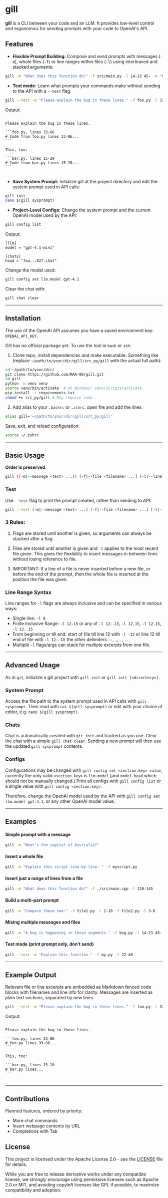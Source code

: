 # gill

**gill** is a CLI between your code and an LLM. It provides low-level control and ergonomics for sending prompts with your code to OpenAI's API.

## Features

- **Flexible Prompt Building:** Compose and send prompts with messages (`-m`), whole files (`-f`) or line ranges within files (`-l`) using interleaved and stacked arguments:

```bash
gill -m "What does this function do?" -f src/main.py -l 14-23 45- -m "Explain line by line."
```

- **Test mode:** Learn what prompts your commands make without sending to the API with a `--test` flag:

```bash
gill --test -m "Please explain the bug in these lines." -f foo.py -l 33-86 -m "This, too:" -f bar.py -l 15-20
```
Output:
<pre>
<code>
Please explain the bug in these lines.

```foo.py, lines 33-86
# Code from foo.py lines 33-86...
```

This, too:

```bar.py, lines 15-20
# Code from bar.py lines 15-20...
```
</code>
</pre>

- **Save System Prompt:** Initialize gill at the project directory and edit the system prompt used in API calls:

```bash
gill init
nano $(gill sysprompt)
```

- **Project-Level Configs:** Change the system prompt and the current OpenAI model used by the API:

```bash
gill config list
```

Output:
```
[llm]
model = "gpt-4.1-mini"

[chats]
head = "7ea...827.chat"
```

Change the model used:
```bash
gill config set llm.model gpt-4.1
```

Clear the chat with:
```bash
gill chat clear
```

---

## Installation

The use of the OpenAI API assumes you have a saved environment key: ```OPENAI_API_KEY```.

Gill has no official package yet. To use the tool in ```bash``` or ```zsh```:

1. Clone repo, install dependencies and make executable. Something like (replace ```~/path/to/your/dir/gill/src_py/gill``` with the actual full path):

```bash
cd ~/path/to/your/dir/
git clone https://github.com/MAA-98/gill.git
cd gill
python -m venv venv
source venv/bin/activate  # On Windows: venv\Scripts\activate
pip install -r requirements.txt
chmod +x src_py/gill # May require sudo
```

2. Add alias to your ```.bashrc``` or ```.zshrc```: open file and add the lines:

```bash
alias gill='~/path/to/your/dir/gill/src_py/gill'
```

Save, exit, and reload configuration:

```bash
source ~/.zshrc
```

---

## Basic Usage

**Order is preserved**.

```bash
gill ([-m|--message <text> ...]) [-f|--file <filename> ...] [-l|--line <range> ...] ...
```

### Test

Use ```--test``` flag to print the prompt created, rather than sending to API:

```bash
gill --test [-m|--message <text> ...] [-f|--file <filename> ...] [-l|--line <range> ...] ...
```

### 3 Rules:

1. Flags are stored until another is given, so arguments can always be stacked after a flag.

2. Files are stored until another is given and `-l` applies to the most recent file given. This gives the flexibility to insert messages in between lines without losing reference to file.

3. IMPORTANT: If a line of a file is never inserted before a new file, or before the end of the prompt, then the whole file is inserted at the position the file was given.

### Line Range Syntax

Line ranges for `-l` flags are always inclusive and can be specified in various ways:

- Single line: `-l 8`
- Finite Inclusive Range: `-l 12-15` or any of `-l 12--15`, `-l 12,15`, `-l 12.15`, `-l 12..15`
- From beginning or till end: start of file till line 12 with `-l -12` or line 12 till end of file with `-l 12-`. Or the other delimiters `--`, `,`, `.`, `..`
- Multiple `-l` flags/args can stack for multiple excerpts from one file.

---

## Advanced Usage

As in `git`, initialize a gill project with `gill init` or `gill init [<directory>]`.

### System Prompt

Access the file path to the system prompt used in API calls with `gill sysprompt`. Then read with `cat $(gill sysprompt)` or edit with your choice of editor, e.g. `nano $(gill sysprompt)`.

### Chats

Chat is automatically created with `git init` and tracked as you use. Clear the chat with a simple `gill chat clear`. Sending a new prompt will then use the updated `gill sysprompt` contents.

### Configs

Configurations may be changed with `gill config set <section.key> value`, currently the only valid `<section.key>` is `llm.model` (and `model.head` which should not be manually changed.) Print all configs with `gill config list` or a single value with `gill config <section.key>`.

Therefore, change the OpenAI model used by the API with `gill config set llm.model gpt-4.1`, or any other OpenAI model value.

---

## Examples

#### Simple prompt with a message

```bash
gill -m "What's the capital of Australia?"
```

#### Insert a whole file

```bash
gill -m "Explain this script line-by-line: " -f myscript.py
```

#### Insert just a range of lines from a file

```bash
gill -m "What does this function do?" -f ./src/main.cpp -l 120-145
```

#### Build a multi-part prompt

```bash
gill -m "Compare these two:" -f file1.py -l 2-10 -f file2.py -l 3-8
```

#### Mixing multiple messages and files

```bash
gill -m "A bug is happening in these segments." -f bug.py -l 14-23 45- -m "Here's the log:" -f error.log -l 2
```

#### Test mode (print prompt only, don’t send)

```bash
gill --test -m "Explain this function." -f my.py -l 22-40
```

---

## Example Output

Relevant file or line excerpts are embedded as Markdown fenced code blocks with filenames and line info for clarity. Messages are inserted as plain text sections, separated by new lines.

```bash
gill --test -m "Please explain the bug in these lines." -f foo.py -l 33-86 -m "This, too:" -f bar.py -l 15-20
```
Output:
<pre>
<code>
Please explain the bug in these lines.

```foo.py, lines 33-86
# foo.py lines 33-86...
```

This, too:

```bar.py, lines 15-20
# bar.py lines...
```
</code>
</pre>

---

## Contributions

Planned features, ordered by priority:
- More chat commands
- Insert webpage contents by URL
- Completions with Tab

## License

This project is licensed under the Apache License 2.0 - see the [LICENSE](LICENSE) file for details.

While you are free to release derivative works under any compatible license, we *strongly encourage* using permissive licenses such as Apache 2.0 or MIT, and avoiding copyleft licenses like GPL if possible, to maximize compatibility and adoption.
